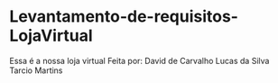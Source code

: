 # Levantamento-de-requisitos-LojaVirtual
Essa é a nossa loja virtual
Feita por: 
David de Carvalho
Lucas da Silva 
Tarcio Martins
